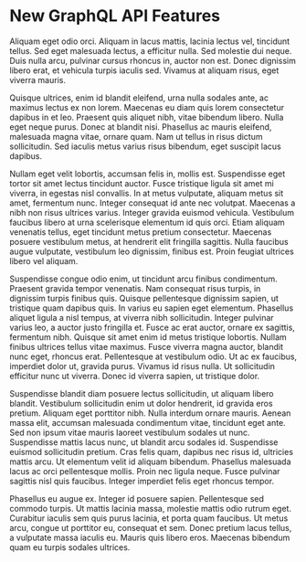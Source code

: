 # New GraphQL API Features

Aliquam eget odio orci. Aliquam in lacus mattis, lacinia lectus vel, tincidunt tellus. Sed eget malesuada lectus, a efficitur nulla. Sed molestie dui neque. Duis nulla arcu, pulvinar cursus rhoncus in, auctor non est. Donec dignissim libero erat, et vehicula turpis iaculis sed. Vivamus at aliquam risus, eget viverra mauris.

Quisque ultrices, enim id blandit eleifend, urna nulla sodales ante, ac maximus lectus ex non lorem. Maecenas eu diam quis lorem consectetur dapibus in et leo. Praesent quis aliquet nibh, vitae bibendum libero. Nulla eget neque purus. Donec at blandit nisi. Phasellus ac mauris eleifend, malesuada magna vitae, ornare quam. Nam ut tellus in risus dictum sollicitudin. Sed iaculis metus varius risus bibendum, eget suscipit lacus dapibus.

Nullam eget velit lobortis, accumsan felis in, mollis est. Suspendisse eget tortor sit amet lectus tincidunt auctor. Fusce tristique ligula sit amet mi viverra, in egestas nisl convallis. In at metus vulputate, aliquam metus sit amet, fermentum nunc. Integer consequat id ante nec volutpat. Maecenas a nibh non risus ultrices varius. Integer gravida euismod vehicula. Vestibulum faucibus libero at urna scelerisque elementum id quis orci. Etiam aliquam venenatis tellus, eget tincidunt metus pretium consectetur. Maecenas posuere vestibulum metus, at hendrerit elit fringilla sagittis. Nulla faucibus augue vulputate, vestibulum leo dignissim, finibus est. Proin feugiat ultrices libero vel aliquam.

Suspendisse congue odio enim, ut tincidunt arcu finibus condimentum. Praesent gravida tempor venenatis. Nam consequat risus turpis, in dignissim turpis finibus quis. Quisque pellentesque dignissim sapien, ut tristique quam dapibus quis. In varius eu sapien eget elementum. Phasellus aliquet ligula a nisl tempus, at viverra nibh sollicitudin. Integer pulvinar varius leo, a auctor justo fringilla et. Fusce ac erat auctor, ornare ex sagittis, fermentum nibh. Quisque sit amet enim id metus tristique lobortis. Nullam finibus ultrices tellus vitae maximus. Fusce viverra magna auctor, blandit nunc eget, rhoncus erat. Pellentesque at vestibulum odio. Ut ac ex faucibus, imperdiet dolor ut, gravida purus. Vivamus id risus nulla. Ut sollicitudin efficitur nunc ut viverra. Donec id viverra sapien, ut tristique dolor.

Suspendisse blandit diam posuere lectus sollicitudin, ut aliquam libero blandit. Vestibulum sollicitudin enim ut dolor hendrerit, id gravida eros pretium. Aliquam eget porttitor nibh. Nulla interdum ornare mauris. Aenean massa elit, accumsan malesuada condimentum vitae, tincidunt eget ante. Sed non ipsum vitae mauris laoreet vestibulum sodales ut nunc. Suspendisse mattis lacus nunc, ut blandit arcu sodales id. Suspendisse euismod sollicitudin pretium. Cras felis quam, dapibus nec risus id, ultricies mattis arcu. Ut elementum velit id aliquam bibendum. Phasellus malesuada lacus ac orci pellentesque mollis. Proin nec ligula neque. Fusce pulvinar sagittis nisl quis faucibus. Integer imperdiet felis eget rhoncus tempor.

Phasellus eu augue ex. Integer id posuere sapien. Pellentesque sed commodo turpis. Ut mattis lacinia massa, molestie mattis odio rutrum eget. Curabitur iaculis sem quis purus lacinia, et porta quam faucibus. Ut metus arcu, congue ut porttitor eu, consequat et sem. Donec pretium lacus tellus, a vulputate massa iaculis eu. Mauris quis libero eros. Maecenas bibendum quam eu turpis sodales ultrices.

